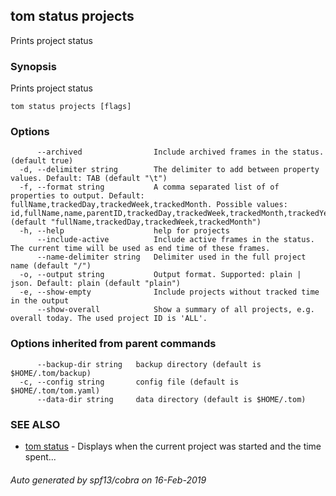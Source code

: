 ## tom status projects

Prints project status

### Synopsis

Prints project status

```
tom status projects [flags]
```

### Options

```
      --archived                Include archived frames in the status. (default true)
  -d, --delimiter string        The delimiter to add between property values. Default: TAB (default "\t")
  -f, --format string           A comma separated list of of properties to output. Default: fullName,trackedDay,trackedWeek,trackedMonth. Possible values: id,fullName,name,parentID,trackedDay,trackedWeek,trackedMonth,trackedYear,trackedAll,totalTrackedDay,totalTrackedWeek,totalTrackedMonth,totalTrackedYear,totalTrackedAll (default "fullName,trackedDay,trackedWeek,trackedMonth")
  -h, --help                    help for projects
      --include-active          Include active frames in the status. The current time will be used as end time of these frames.
      --name-delimiter string   Delimiter used in the full project name (default "/")
  -o, --output string           Output format. Supported: plain | json. Default: plain (default "plain")
  -e, --show-empty              Include projects without tracked time in the output
      --show-overall            Show a summary of all projects, e.g. overall today. The used project ID is 'ALL'.
```

### Options inherited from parent commands

```
      --backup-dir string   backup directory (default is $HOME/.tom/backup)
  -c, --config string       config file (default is $HOME/.tom/tom.yaml)
      --data-dir string     data directory (default is $HOME/.tom)
```

### SEE ALSO

* [tom status](tom_status.md)	 - Displays when the current project was started and the time spent...

###### Auto generated by spf13/cobra on 16-Feb-2019
